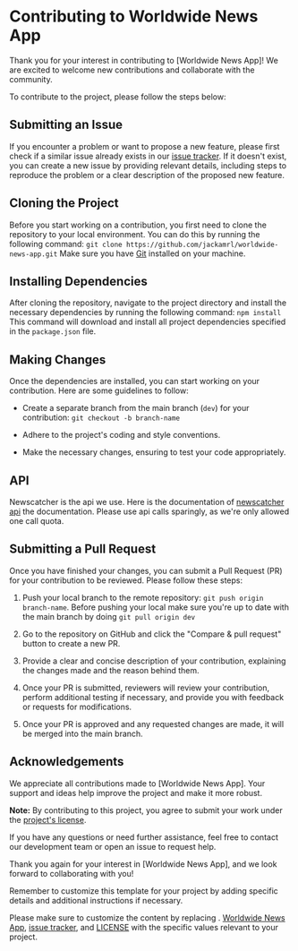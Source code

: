 # Contributing to Worldwide News App

Thank you for your interest in contributing to [Worldwide News App]! We are excited to welcome new contributions and collaborate with the community.

To contribute to the project, please follow the steps below:

## Submitting an Issue

If you encounter a problem or want to propose a new feature, please first check if a similar issue already exists in our [issue tracker](https://github.com/jackamrl/worldwide-news-app/issues). If it doesn't exist, you can create a new issue by providing relevant details, including steps to reproduce the problem or a clear description of the proposed new feature.

## Cloning the Project

Before you start working on a contribution, you first need to clone the repository to your local environment. You can do this by running the following command: `git clone https://github.com/jackamrl/worldwide-news-app.git`
Make sure you have [Git](https://git-scm.com/) installed on your machine.

## Installing Dependencies

After cloning the repository, navigate to the project directory and install the necessary dependencies by running the following command: `npm install`
This command will download and install all project dependencies specified in the `package.json` file.

## Making Changes

Once the dependencies are installed, you can start working on your contribution. Here are some guidelines to follow:

- Create a separate branch from the main branch (`dev`) for your contribution: `git checkout -b branch-name`

- Adhere to the project's coding and style conventions.

- Make the necessary changes, ensuring to test your code appropriately.

## API </newscatcher>

Newscatcher is the api we use. Here is the documentation of [newscatcher api](https://docs.newscatcherapi.com/) the documentation. Please use api calls sparingly, as we're only allowed one call quota.

## Submitting a Pull Request

Once you have finished your changes, you can submit a Pull Request (PR) for your contribution to be reviewed. Please follow these steps:

1. Push your local branch to the remote repository: `git push origin branch-name`. Before pushing your local make sure you're up to date with the main branch by doing `git pull origin dev`

2. Go to the repository on GitHub and click the "Compare & pull request" button to create a new PR.

3. Provide a clear and concise description of your contribution, explaining the changes made and the reason behind them.

4. Once your PR is submitted, reviewers will review your contribution, perform additional testing if necessary, and provide you with feedback or requests for modifications.

5. Once your PR is approved and any requested changes are made, it will be merged into the main branch.

## Acknowledgements

We appreciate all contributions made to [Worldwide News App]. Your support and ideas help improve the project and make it more robust.

**Note:** By contributing to this project, you agree to submit your work under the [project's license](LICENSE).

If you have any questions or need further assistance, feel free to contact our development team or open an issue to request help.

Thank you again for your interest in [Worldwide News App], and we look forward to collaborating with you!

Remember to customize this template for your project by adding specific details and additional instructions if necessary.

Please make sure to customize the content by replacing . [Worldwide News App](https://github.com/jackamrl/worldwide-news-app.git), [issue tracker](https://github.com/jackamrl/worldwide-news-app/issues), and [LICENSE](LICENSE) with the specific values relevant to your project.
